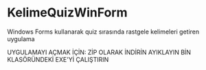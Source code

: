 # KelimeQuizWinForm
Windows Forms kullanarak quiz sırasında rastgele kelimeleri getiren uygulama


UYGULAMAYI AÇMAK İÇİN:
ZİP OLARAK İNDİRİN
AYIKLAYIN
BİN KLASÖRÜNDEKİ EXE'Yİ ÇALIŞTIRIN

